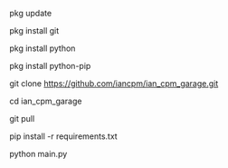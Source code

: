 pkg update

pkg install git

pkg install python

pkg install python-pip

git clone https://github.com/iancpm/ian_cpm_garage.git

cd ian_cpm_garage

git pull

pip install -r requirements.txt

python main.py
